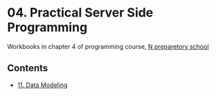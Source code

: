# 04. Practical Server Side Programming 

Workbooks in chapter 4 of programming course, [N preparetory school](https://www.nnn.ed.nico/)

## Contents
- [11. Data Modeling](https://github.com/ababa893/nnn_workbook/blob/master/04/11_data_modeling.md)